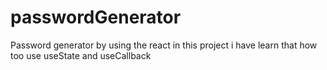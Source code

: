 # passwordGenerator
Password generator by using the react in this project i have learn that how too use useState and useCallback   

